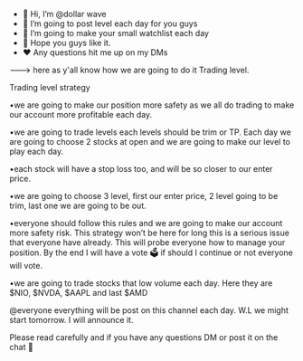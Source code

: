 - 👋 Hi, I’m @dollar wave
- 👀 I’m going to post level each day for you guys
- 👀 I’m going to make your small watchlist each day 
- 💞️ Hope you guys like it. 
- ♥️ Any questions hit me up on my DMs 


---> here as y'all know how we are going to do it 
Trading level. 

Trading level strategy 

•we are going to make our position more safety as we all do trading to make our account more profitable each day. 

•we are going to trade levels each levels should be trim or TP. Each day we are going to choose 2 stocks at open and we are going to make our level to play each day. 


•each stock will have a stop loss too, and will be so closer to our enter price. 


•we are going to choose 3 level, first our enter price, 2 level going to be trim, last one we are going to be out. 


•everyone should follow this rules and we are going to make our account more safety risk. This strategy won’t be here for long this is a serious issue that everyone have already. This will probe everyone how to manage your position. 
By the end I will have a vote 🗳 if should I continue or not everyone will vote. 

•we are going to trade stocks that low volume each day. Here they are $NIO, $NVDA, $AAPL and last $AMD 


@everyone everything will be post on this channel each day. W.L we might start tomorrow. I will announce it. 

Please read carefully and if you have any questions DM or post it on the chat 💬
